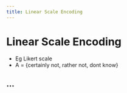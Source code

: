 ```yaml
---
title: Linear Scale Encoding
---
```


# Linear Scale Encoding
- Eg Likert scale
- A = {certainly not, rather not, dont know}

## …










































































